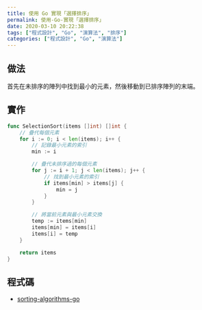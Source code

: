 ```yaml
---
title: 使用 Go 實現「選擇排序」
permalink: 使用-Go-實現「選擇排序」
date: 2020-03-10 20:22:38
tags: ["程式設計", "Go", "演算法", "排序"]
categories: ["程式設計", "Go", "演算法"]
---
```


## 做法

首先在未排序的陣列中找到最小的元素，然後移動到已排序陣列的末端。

## 實作

```GO
func SelectionSort(items []int) []int {
	// 疊代每個元素
	for i := 0; i < len(items); i++ {
		// 記錄最小元素的索引
		min := i

		// 疊代未排序過的每個元素
		for j := i + 1; j < len(items); j++ {
			// 找到最小元素的索引
			if items[min] > items[j] {
				min = j
			}
		}

		// 將當前元素與最小元素交換
		temp := items[min]
		items[min] = items[i]
		items[i] = temp
	}

	return items
}
```

## 程式碼

- [sorting-algorithms-go](https://github.com/memochou1993/sorting-algorithms-go)

